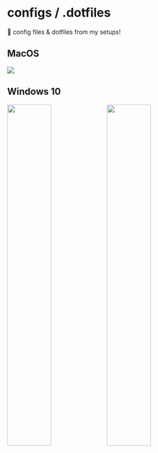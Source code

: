 # configs / .dotfiles
💾 config files & dotfiles from my setups! 

## MacOS
<img src="https://user-images.githubusercontent.com/61376940/160832679-ace7370a-d1b1-4196-a929-1789206a3d63.png"/>

## Windows 10

<div>
  <img src="https://i.imgur.com/N9Ey4Os.jpg" width="45%" />
  <img src="https://i.imgur.com/HpZoXud.png" width="45%" />
</div>

